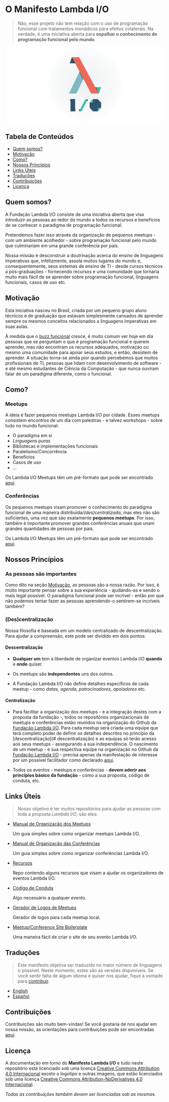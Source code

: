 # O Manifesto Lambda I/O

> Não, esse projeto não tem relação com o uso de programação funcional com
tratamentos monádicos para efeitos colaterais. Na verdade, é uma iniciativa aberta
para **espalhar o conhecimento de programação funcional pelo mundo**.

![Nossa Logo](../banner.png)

## Tabela de Conteúdos

- [Quem somos?](#quem-somos)
- [Motivação](#motivação)
- [Como?](#como)
- [Nossos Princípios](#nossos-princípios)
- [Links Úteis](#links-Úteis)
- [Traduções](#traduções)
- [Contribuições](#contribuições)
- [Licença](#licença)

## Quem somos?

A Fundação Lambda I/O consiste de uma iniciativa aberta que visa
introduzir as pessoas ao redor do mundo a todos os recursos e benefícios de se
conhecer o paradigma de programação funcional.

Pretendemos fazer isso através da organização de pequenos meetups - com um
ambiente acolhedor - sobre programação funcional pelo mundo que culminariam em
uma grande conferência por país.

Nossa missão é desconstruir a doutrinação acerca do ensino de linguagens
imperativas que, infelizmente, assola muitos lugares do mundo e,
consequentemente, seus sistemas de ensino de TI - desde cursos técnicos a
pós-graduações - fornecendo recursos e uma comunidade que tornaria muito mais
fácil de se aprender sobre programação funcional, linguagens funcionais, casos
de uso etc.

## Motivação

Esta iniciativa nasceu no Brasil, criada por um pequeno grupo aluno técnicos e
de graduação que estavam simplesmente cansados de aprender sempre os mesmos
conceitos relacionados a linguagens imperativas em suas aulas.

À medida que o [buzz funcional](https://medium.com/@jugoncalves/functional-programming-should-be-your-1-priority-for-2015-47dd4641d6b9)
cresce, é muito comum ver hoje em dia pessoas que se perguntam o que é
programação funcional e querem aprender, mas não encontram os recursos adequados,
motivação ou mesmo uma comunidade para apoiar seus estudos, e então, desistem
de aprender. A situação torna-se ainda pior quando percebemos que muitos
profissionais de TI, pessoas que lidam com desenvolvimento de software - e até
mesmo estudantes de Ciência da Computação - que nunca ouviram falar de um
paradigma diferente, como o funcional.

## Como?

### Meetups

A ideia é fazer pequenos meetups Lambda I/O por cidade. Esses meetups consistem
encontros de um dia com palestras - e talvez workshops - sobre tudo no mundo
funcional:

- O paradigma em si
- *Linguagens puras*
- Bibliotecas e implementações funcionais
- Paralelismo/Concorrência
- Benefícios
- Casos de uso
- ...

Os Lambda I/O Meetups têm um pré-formato que pode ser encontrado [aqui](https://github.com/lambda-io/meetup-organization-guidelines).

### Conferências

Os pequenos meetups visam promover o conhecimento do paradigma funcional de uma maneira
distribuída/*(des)centralizada*, mas eles não são suficientes, uma vez que são
exatamente **pequenos meetups**. Por isso, também é importante promover grandes
conferências anuais que unam grandes quantidades de pessoas por país.

Os Lambda I/O Meetups têm um pré-formato que pode ser encontrado [aqui](https://github.com/lambda-io/conference-organization-guidelines).

## Nossos Princípios

### As pessoas são importantes

Como dito na seção [Motivação](#motivacao), as pessoas são a nossa razão. Por
isso, é muito importante pensar sobre a sua experiência - ajudando-as e sendo o
mais legal possível. O paradigma funcional pode ser incrível - então por que
não podemos tentar fazer as pessoas aprendendo-o sentirem-se incríveis também?

### (Des)centralização

Nossa filosofia é baseada em um modelo centralizado de descentralização. Para
ajudar a compreensão, este pode ser dividido em dois pontos:

#### Descentralização

- **Qualquer um** tem a liberdade de organizar eventos Lambda I/O **quando** e
**onde** quiser.

- Os meetups são **independentes** uns dos outros.

- A Fundação Lambda I/O não define detalhes específicos de cada meetup - como
*datas, agenda, patrocinadores, apoiadores* etc.

#### Centralização

- Para facilitar a organização dos meetups - e a integração destes com a
proposta da fundação -, todos os repositórios organizacionais de meetups e
conferências estão reunidos na organização do Github da [Fundação Lambda I/O](https://github.com/lambda-io).
Para cada meetup será criada uma equipe que terá completo poder de definir
os detalhes descritos no princípio da [descentralização](# descentralização) e
as equipas só terão acesso aos seus meetups - assegurando a sua independência.
O nascimento de um meetup - e sua respectiva equipe na organização no Github da
[Fundação Lambda I/O](https://github.com/lambda-io) - precisa apenas da
manifestação de interesse por um possível facilitador como declarado [aqui](https://github.com/lambda-io/meetup-organization-guidelines).

- Todos os eventos - meetups e conferências - **devem aderir aos princípios
básico da fundação** - como a sua proposta, código de conduta, etc.

## Links Úteis

> Nosso objetivo é ter muitos repositórios para ajudar as pessoas com toda a
proposta *Lambda I/O*, são eles:

- [Manual de Organização dos Meetups](https://github.com/lambda-io/meetup-organization-guidelines)

  Um guia simples sobre como organizar meetups Lambda I/O.

- [Manual de Organização das Conferências](https://github.com/lambda-io/conference-organization-guidelines)

  Um guia simples sobre como organizar conferências Lambda I/O.

- [Recursos](https://github.com/lambda-io/resources)

  Repo contendo alguns recursos que visam a ajudar os organizadores de eventos Lambda I/O.

- [Código de Conduta](https://github.com/lambda-io/code-of-conduct)

  Algo necessário a qualquer evento.

- [Gerador de Logos de Meetups](https://github.com/lambda-io/meetup-logo-generator)

  Gerador de logos para cada meetup local.

- [Meetup/Conference Site Boilerplate](https://github.com/lambda-io/site-boilerplate)

  Uma maneira fácil de criar o site de seu evento Lambda I/O.

## Traduções

> Este manifesto objetiva ser traduzido no maior número de linguagens o possível.
Neste momento, estes são as versões disponíveis. Se você sentir falta de algum
idioma e quiser nos ajudar, fique à vontade para [contribuir](#contribuições).

- [English](../README.md)
- [Español](../es/README.md)

## Contribuições

Contribuições são muito bem-vindas! Se você gostaria de nos ajudar em nossa
missão, as orientações para contribuições pode ser encontradas [aqui](CONTRIBUTING.md).

## Licença

A documentação em torno do **Manifesto Lambda I/O** e tudo neste repositório
está licenciado sob uma licença [Creative Commons Attribution 4.0 Internacional](http://creativecommons.org/licenses/by-nc/4.0/)
exceto o logotipo e outras imagens, que estão licenciados sob uma licença [Creative Commons Attribution-NoDerivatives 4.0 Internacional](http://creativecommons.org/licenses/by-nc-nd/4.0/).

*Todas as contribuições também devem ser licenciadas sob as mesmas.*
